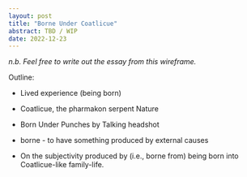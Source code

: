 ```yaml
---
layout: post
title: "Borne Under Coatlicue"
abstract: TBD / WIP
date: 2022-12-23
---
```


*n.b. Feel free to write out the essay from this wireframe.*

Outline:

* Lived experience (being born)

* Coatlicue, the pharmakon serpent Nature

* Born Under Punches by Talking headshot

* borne - to have something produced by external causes

* On the subjectivity produced by (i.e., borne from) being born into Coatlicue-like family-life.
